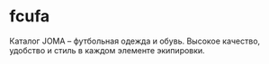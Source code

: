 # fcufa
Каталог JOMA – футбольная одежда и обувь. Высокое качество, удобство и стиль в каждом элементе экипировки.
